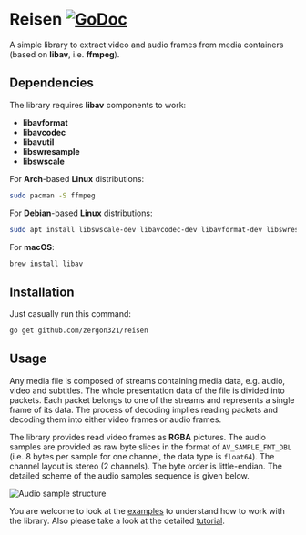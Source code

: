 # Reisen [![GoDoc](https://godoc.org/github.com/zergon321/reisen?status.svg)](https://pkg.go.dev/github.com/zergon321/reisen)

A simple library to extract video and audio frames from media containers (based on **libav**, i.e. **ffmpeg**).

## Dependencies

The library requires **libav** components to work:

- **libavformat**
- **libavcodec**
- **libavutil**
- **libswresample**
- **libswscale**

For **Arch**-based **Linux** distributions:

```bash
sudo pacman -S ffmpeg
```

For **Debian**-based **Linux** distributions:

```bash
sudo apt install libswscale-dev libavcodec-dev libavformat-dev libswresample-dev libavutil-dev
```

For **macOS**:

```bash
brew install libav
```

## Installation

Just casually run this command:

```bash
go get github.com/zergon321/reisen
```

## Usage

Any media file is composed of streams containing media data, e.g. audio, video and subtitles. The whole presentation data of the file is divided into packets. Each packet belongs to one of the streams and represents a single frame of its data. The process of decoding implies reading packets and decoding them into either video frames or audio frames.

The library provides read video frames as **RGBA** pictures. The audio samples are provided as raw byte slices in the format of `AV_SAMPLE_FMT_DBL` (i.e. 8 bytes per sample for one channel, the data type is `float64`). The channel layout is stereo (2 channels). The byte order is little-endian. The detailed scheme of the audio samples sequence is given below.

![Audio sample structure](https://github.com/zergon321/reisen/blob/master/pictures/audio_sample_structure.png)

You are welcome to look at the [examples](https://github.com/zergon321/reisen/tree/master/examples) to understand how to work with the library. Also please take a look at the detailed [tutorial](https://medium.com/@maximgradan/playing-videos-with-golang-83e67447b111).
